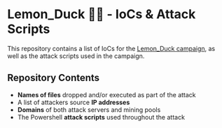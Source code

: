 # Lemon_Duck 🍋🦆 - IoCs & Attack Scripts

This repository contains a list of IoCs for the [Lemon_Duck campaign](https://www.twitter.com/),
as well as the attack scripts used in the campaign.

## Repository Contents 
* **Names of files** dropped and/or executed as part of the attack
* A list of attackers source **IP addresses**
* **Domains** of both attack servers and mining pools
* The Powershell **attack scripts** used throughout the attack
